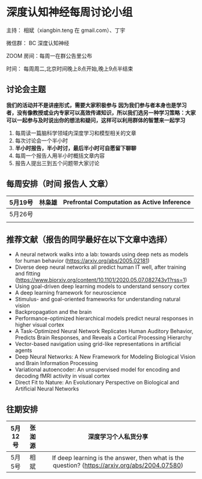 # 深度认知神经每周讨论小组

主持： 相斌（xiangbin.teng 在 gmail.com）、丁宇

微信群： BC 深度认知神经

ZOOM 房间：每周一在群公告里公布

时间： 每周周二,北京时间晚上8点开始,晚上9点半结束	

## 讨论会主题
**我们的活动并不是讲座形式，需要大家积极参与**
**因为我们参与者本身也是学习者，没有像教授或业内专家可以高效传递知识，所以我们选另一种学习策略：大家可以一起参与及时说出你的想法和疑问，这样可以利用群体的智慧来一起学习**

1. 每周读一篇脑科学领域内深度学习和模型相关的文章
2. 每次讨论会一个半小时
3. **半小时报告，半小时讨，最后半小时可自愿留下聊聊**
4. 每周一个报告人用半小时概括文章内容
5. 报告人提出三到五个问题带大家讨论



## 每周安排（时间 报告人	文章）

| 5月19号 | 林枭雄 | Prefrontal Computation as Active Inference|
| :---: | :---: | :---: | 
| 5月26号 |   |   |   |
|  |   |   |   |


## 推荐文献（报告的同学最好在以下文章中选择）
* A neural network walks into a lab: towards using deep nets as models for human behavior (https://arxiv.org/abs/2005.02181)
* Diverse deep neural networks all predict human IT well, after training and fitting (https://www.biorxiv.org/content/10.1101/2020.05.07.082743v1?rss=1)
* Using goal-driven deep learning models to understand sensory cortex
* A deep learning framework for neuroscience
* Stimulus- and goal-oriented frameworks for understanding natural vision
* Backpropagation and the brain
* Performance-optimized hierarchical models predict neural responses in higher visual cortex
* A Task-Optimized Neural Network Replicates Human Auditory Behavior, Predicts Brain Responses, and Reveals a Cortical Processing Hierarchy
* Vector-based navigation using grid-like representations in artificial agents
* Deep Neural Networks: A New Framework for Modeling Biological Vision and Brain Information Processing
* Variational autoencoder: An unsupervised model for encoding and decoding fMRI activity in visual cortex
* Direct Fit to Nature: An Evolutionary Perspective on Biological and Artificial Neural Networks

## 往期安排
|5月12号 | 张洳源 | 深度学习个人私货分享|
| :---: | :---: | :---: | 
|5月5号|相斌 |If deep learning is the answer, then what is the question? (https://arxiv.org/abs/2004.07580)|

